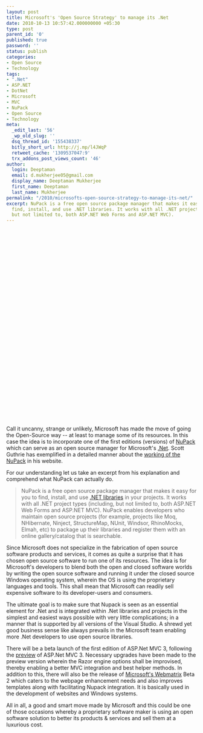 ```yaml
---
layout: post
title: Microsoft's 'Open Source Strategy' to manage its .Net
date: 2010-10-13 10:57:42.000000000 +05:30
type: post
parent_id: '0'
published: true
password: ''
status: publish
categories:
- Open Source
- Technology
tags:
- ".Net"
- ASP.NET
- DotNet
- Microsoft
- MVC
- NuPack
- Open Source
- Technology
meta:
  _edit_last: '56'
  _wp_old_slug: ''
  dsq_thread_id: '155438337'
  bitly_short_url: http://j.mp/l4JWqP
  retweet_cache: '1309537047:9'
  trx_addons_post_views_count: '46'
author:
  login: Deeptaman
  email: d.mukherjee05@gmail.com
  display_name: Deeptaman Mukherjee
  first_name: Deeptaman
  last_name: Mukherjee
permalink: "/2010/microsofts-open-source-strategy-to-manage-its-net/"
excerpt: NuPack is a free open source package manager that makes it easy for you to
  find, install, and use .NET libraries. It works with all .NET project types (including,
  but not limited to, both ASP.NET Web Forms and ASP.NET MVC).
---
```

<p><object width="640" height="505"><param name="movie" value="http://www.youtube.com/v/Y_n7vwoKVDo?fs=1&amp;hl=en_US" /><param name="allowFullScreen" value="true" /><param name="allowscriptaccess" value="always" /><embed src="http://www.youtube.com/v/Y_n7vwoKVDo?fs=1&amp;hl=en_US" type="application/x-shockwave-flash" allowscriptaccess="always" allowfullscreen="true" width="640" height="505"></embed></object></p>

<p>Call it uncanny, strange or unlikely, Microsoft has made the move of going the Open-Source way -- at least to manage some of its resources. In this case the idea is to incorporate one of the first editions (versions) of <a href="http://nupack.codeplex.com/">NuPack</a> which can serve as an open source manager for Microsoft's <a href="http://www.microsoft.com/net/">.Net</a>. Scott Guthrie has exemplified in a detailed manner about the <a href="http://weblogs.asp.net/scottgu/archive/2010/10/06/announcing-nupack-asp-net-mvc-3-beta-and-webmatrix-beta-2.aspx">working of the NuPack</a> in his website. </p>
<p>For our understanding let us take an excerpt from his explanation and comprehend what NuPack can actually do. </p>
<blockquote><p>NuPack is a free open source package manager that makes it easy for you to find, install, and use <a href="http://msdn.microsoft.com/en-us/library/ms973806.aspx">.NET libraries</a> in your projects. It works with all .NET project types (including, but not limited to, both ASP.NET Web Forms and ASP.NET MVC). NuPack enables developers who maintain open source projects (for example, projects like Moq, NHibernate, Ninject, StructureMap, NUnit, Windsor, RhinoMocks, Elmah, etc) to package up their libraries and register them with an online gallery/catalog that is searchable.
</p></blockquote>
<p>Since Microsoft does not specialize in the fabrication of open source software products and services, it comes as quite a surprise that it has chosen open source software to run one of its resources. The idea is for Microsoft's developers to blend both the open and closed software worlds by writing the open source software and running it under the closed source Windows operating system, wherein the OS is using the proprietary languages and tools. This shall mean that Microsoft can readily sell expensive software to its developer-users and consumers.</p>
<p>The ultimate goal is to make sure that Nupack is seen as an essential element for .Net and is integrated within .Net libraries and projects in the simplest and easiest ways possible with very little complications; in a manner that is supported by all versions of the Visual Studio. A shrewd yet good business sense like always prevails in the Microsoft team enabling more .Net developers to use open source libraries.</p>
<p>There will be a beta launch of the first edition of ASP.Net MVC 3, following the <a href="http://weblogs.asp.net/scottgu/archive/2010/07/27/introducing-asp-net-mvc-3-preview-1.aspx">preview</a> of ASP.Net MVC 3. Necessary upgrades have been made to the preview version wherein the Razor engine options shall be improvised, thereby enabling a better MVC integration and best helper methods. In addition to this, there will also be the release of <a href="http://www.microsoft.com/web/webmatrix/">Microsoft's Webmatrix</a> Beta 2 which caters to the webpage enhancement needs and also improves templates along with facilitating Nupack integration. It is basically used in the development of websites and Windows systems.</p>
<p>All in all, a good and smart move made by Microsoft and this could be one of those occasions whereby a proprietary software maker is using an open software solution to better its products & services and sell them at a luxurious cost. </p>
